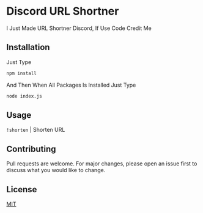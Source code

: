 # Discord URL Shortner

I Just Made URL Shortner Discord, If Use Code Credit Me

## Installation

Just Type

```bash
npm install
```
And Then When All Packages Is Installed Just Type

```bash
node index.js
```

## Usage

``!shorten`` | Shorten URL


## Contributing
Pull requests are welcome. For major changes, please open an issue first to discuss what you would like to change.

## License
[MIT](https://choosealicense.com/licenses/mit/)
